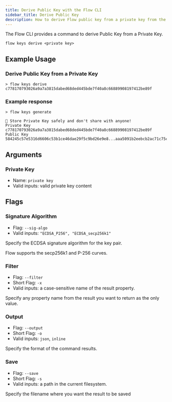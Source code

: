 ```yaml
---
title: Derive Public Key with the Flow CLI
sidebar_title: Derive Public Key
description: How to derive Flow public key from a private key from the command line
---
```


The Flow CLI provides a command to derive Public Key from a Private Key.

```shell
flow keys derive <private key>
```

## Example Usage

### Derive Public Key from a Private Key
```shell
> flow keys derive c778170793026a9a7a3815dabed68ded445bde7f40a8c66889908197412be89f 
```

### Example response

```shell
> flow keys generate

🔴️ Store Private Key safely and don't share with anyone! 
Private Key     c778170793026a9a7a3815dabed68ded445bde7f40a8c66889908197412be89f 
Public Key 	    584245c57e5316d6606c53b1ce46dae29f5c9bd26e9e8...aaa5091b2eebcb2ac71c75cf70842878878a2d650f7 
```

## Arguments

### Private Key
- Name: `private key`
- Valid inputs: valid private key content

## Flags

### Signature Algorithm

- Flag: `--sig-algo`
- Valid inputs: `"ECDSA_P256", "ECDSA_secp256k1"`

Specify the ECDSA signature algorithm for the key pair.

Flow supports the secp256k1 and P-256 curves.


### Filter

- Flag: `--filter`
- Short Flag: `-x`
- Valid inputs: a case-sensitive name of the result property.

Specify any property name from the result you want to return as the only value.

### Output

- Flag: `--output`
- Short Flag: `-o`
- Valid inputs: `json`, `inline`

Specify the format of the command results.

### Save

- Flag: `--save`
- Short Flag: `-s`
- Valid inputs: a path in the current filesystem.

Specify the filename where you want the result to be saved
